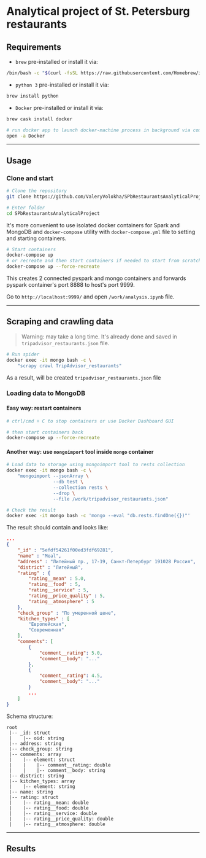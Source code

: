 # Analytical project of St. Petersburg restaurants

## Requirements
- ```brew``` pre-installed or install it via:
```bash
/bin/bash -c "$(curl -fsSL https://raw.githubusercontent.com/Homebrew/install/master/install.sh)"
```
- ```python 3``` pre-installed or install it via:
```bash
brew install python
```
- ```Docker``` pre-installed or install it via:
```bash
brew cask install docker

# run docker app to launch docker-machine process in background via command or do it manually
open -a Docker
```

---

## Usage
### Clone and start
```bash
# Clone the repository
git clone https://github.com/ValeryVolokha/SPbRestaurantsAnalyticalProject

# Enter folder
cd SPbRestaurantsAnalyticalProject
```

It's more convenient to use isolated docker containers for Spark and MongoDB and ```docker-compose``` utility with ```docker-compose.yml``` file to setting and starting containers. 

```bash
# Start containers
docker-compose up
# or recreate and then start containers if needed to start from scratch
docker-compose up --force-recreate
```

This creates 2 connected pyspark and mongo containers and forwards pyspark container's port 8888 to host's port 9999.

Go to ```http://localhost:9999/``` and open ```/work/analysis.ipynb``` file.

---

## Scraping and crawling data
> Warning: may take a long time. It's already done and saved in ```tripadvisor_restaurants.json``` file.

```bash
# Run spider
docker exec -it mongo bash -c \
	"scrapy crawl TripAdvisor_restaurants"
```

As a result, will be created ```tripadvisor_restaurants.json``` file

### Loading data to MongoDB
#### Easy way: restart containers
```bash
# ctrl/cmd + C to stop containers or use Docker Dashboard GUI

# then start containers back
docker-compose up --force-recreate
```
#### Another way: use ```mongoimport``` tool inside ```mongo``` container
```bash
# Load data to storage using mongoimport tool to rests collection
docker exec -it mongo bash -c \
	"mongoimport --jsonArray \
				 --db test \
				 --collection rests \
				 --drop \
				 --file /work/tripadvisor_restaurants.json"

# Check the result
docker exec -it mongo bash -c 'mongo --eval "db.rests.findOne({})"'
```

The result should contain and looks like:
```json
...
{
	"_id" : "5efdf54261f00ed3fdf69281",
	"name" : "Meal",
	"address" : "Литейный пр., 17-19, Санкт-Петербург 191028 Россия",
	"district" : "Литейный",
	"rating" : {
		"rating__mean" : 5.0,
		"rating__food" : 5,
		"rating__service" : 5,
		"rating__price_quality" : 5,
		"rating__atmosphere" : 5
	},
	"check_group" : "По умеренной цене",
	"kitchen_types" : [
		"Европейская",
		"Современная"
	],
	"comments": [
		{
			"comment__rating": 5.0,
			"comment__body": "..."
		},
		{
			"comment__rating": 4.5,
			"comment__body": "..."
		}
		...
	]
}
```
Schema structure:
```
root
 |-- _id: struct
 |    |-- oid: string
 |-- address: string
 |-- check_group: string
 |-- comments: array
 |    |-- element: struct
 |    |    |-- comment__rating: double
 |    |    |-- comment__body: string
 |-- district: string
 |-- kitchen_types: array
 |    |-- element: string
 |-- name: string
 |-- rating: struct
 |    |-- rating__mean: double
 |    |-- rating__food: double
 |    |-- rating__service: double
 |    |-- rating__price_quality: double
 |    |-- rating__atmosphere: double
```

---

## Results